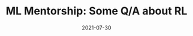 ---
layout: post
title:  "ML Mentorship: Some Q/A about RL"
date:   2021-07-30
redirect_to: "https://blog.evjang.com/2021/07/rl-qa.html"
categories:
---